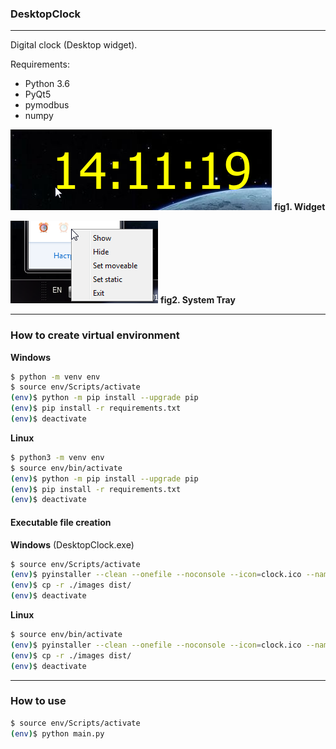### DesktopClock
___

Digital clock (Desktop widget).

Requirements:
- Python 3.6
- PyQt5
- pymodbus
- numpy

![](doc/screen1.png)
**fig1. Widget**

![System Tray](doc/screen2.png)
**fig2. System Tray**

___
### How to create virtual environment
**Windows**
~~~bash
$ python -m venv env
$ source env/Scripts/activate
(env)$ python -m pip install --upgrade pip
(env)$ pip install -r requirements.txt
(env)$ deactivate
~~~
**Linux**
~~~bash
$ python3 -m venv env
$ source env/bin/activate
(env)$ python -m pip install --upgrade pip
(env)$ pip install -r requirements.txt
(env)$ deactivate
~~~
#### Executable file creation
**Windows** (DesktopClock.exe)
~~~bash
$ source env/Scripts/activate
(env)$ pyinstaller --clean --onefile --noconsole --icon=clock.ico --name DesktopClock ./main.py
(env)$ cp -r ./images dist/
(env)$ deactivate
~~~
**Linux**
~~~bash
$ source env/bin/activate
(env)$ pyinstaller --clean --onefile --noconsole --icon=clock.ico --name DesktopClock ./main.py
(env)$ cp -r ./images dist/
(env)$ deactivate
~~~
---
### How to use
~~~bash
$ source env/Scripts/activate
(env)$ python main.py
~~~
